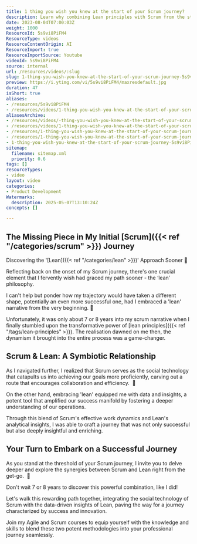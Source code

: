 ```yaml
---
title: 1 thing you wish you knew at the start of your Scrum journey?
description: Learn why combining Lean principles with Scrum from the start boosts team efficiency, collaboration, and insight, leading to a more successful and informed Agile journey.
date: 2023-08-04T07:00:03Z
weight: 1000
ResourceId: 5s9vi8PiFM4
ResourceType: videos
ResourceContentOrigin: AI
ResourceImport: true
ResourceImportSource: Youtube
videoId: 5s9vi8PiFM4
source: internal
url: /resources/videos/:slug
slug: 1-thing-you-wish-you-knew-at-the-start-of-your-scrum-journey-5s9vi8PiFM4
preview: https://i.ytimg.com/vi/5s9vi8PiFM4/maxresdefault.jpg
duration: 47
isShort: true
aliases:
- /resources/5s9vi8PiFM4
- /resources/videos/1-thing-you-wish-you-knew-at-the-start-of-your-scrum-journey-5s9vi8PiFM4
aliasesArchive:
- /resources/videos/-thing-you-wish-you-knew-at-the-start-of-your-scrum-journey
- /resources/videos/1-thing-you-wish-you-knew-at-the-start-of-your-scrum-journey
- /resources/1-thing-you-wish-you-knew-at-the-start-of-your-scrum-journey-2
- /resources/1-thing-you-wish-you-knew-at-the-start-of-your-scrum-journey
- 1-thing-you-wish-you-knew-at-the-start-of-your-scrum-journey-5s9vi8PiFM4
sitemap:
  filename: sitemap.xml
  priority: 0.6
tags: []
resourceTypes:
- video
layout: video
categories:
- Product Development
Watermarks:
  description: 2025-05-07T13:10:24Z
concepts: []

---
```

## The Missing Piece in My Initial [Scrum]({{< ref "/categories/scrum" >}}) Journey

Discovering the '[Lean]({{< ref "/categories/lean" >}})' Approach Sooner 🌟

Reflecting back on the onset of my Scrum journey, there's one crucial element that I fervently wish had graced my path sooner - the ‘lean’ philosophy.

I can't help but ponder how my trajectory would have taken a different shape, potentially an even more successful one, had I embraced a 'lean' narrative from the very beginning. 🚀

Unfortunately, it was only about 7 or 8 years into my scrum narrative when I finally stumbled upon the transformative power of [lean principles]({{< ref "/tags/lean-principles" >}}). The realisation dawned on me then, the dynamism it brought into the entire process was a game-changer.

## Scrum & Lean: A Symbiotic Relationship

As I navigated further, I realized that Scrum serves as the social technology that catapults us into achieving our goals more proficiently, carving out a route that encourages collaboration and efficiency.  🤝

On the other hand, embracing 'lean' equipped me with data and insights, a potent tool that amplified our success manifold by fostering a deeper understanding of our operations.

Through this blend of Scrum's effective work dynamics and Lean's analytical insights, I was able to craft a journey that was not only successful but also deeply insightful and enriching.

## Your Turn to Embark on a Successful Journey

As you stand at the threshold of your Scrum journey, I invite you to delve deeper and explore the synergies between Scrum and Lean right from the get-go.  💫

Don't wait 7 or 8 years to discover this powerful combination, like I did!

Let's walk this rewarding path together, integrating the social technology of Scrum with the data-driven insights of Lean, paving the way for a journey characterized by success and innovation.

Join my Agile and Scrum courses to equip yourself with the knowledge and skills to blend these two potent methodologies into your professional journey seamlessly.

